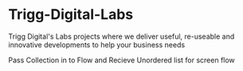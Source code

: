 # Trigg-Digital-Labs
Trigg Digital's Labs projects where we deliver useful, re-useable and innovative developments to help your business needs


Pass Collection in to Flow and Recieve Unordered list for screen flow
